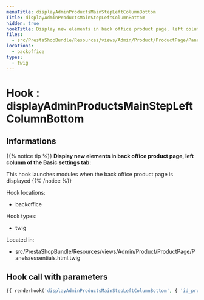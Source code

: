 ```yaml
---
menuTitle: displayAdminProductsMainStepLeftColumnBottom
Title: displayAdminProductsMainStepLeftColumnBottom
hidden: true
hookTitle: Display new elements in back office product page, left column of the Basic settings tab
files:
  - src/PrestaShopBundle/Resources/views/Admin/Product/ProductPage/Panels/essentials.html.twig
locations:
  - backoffice
types:
  - twig
---
```


# Hook : displayAdminProductsMainStepLeftColumnBottom

## Informations

{{% notice tip %}}
**Display new elements in back office product page, left column of the Basic settings tab:** 

This hook launches modules when the back office product page is displayed
{{% /notice %}}

Hook locations: 
  - backoffice

Hook types: 
  - twig

Located in: 
  - src/PrestaShopBundle/Resources/views/Admin/Product/ProductPage/Panels/essentials.html.twig

## Hook call with parameters

```php
{{ renderhook('displayAdminProductsMainStepLeftColumnBottom', { 'id_product': productId }) }}
```